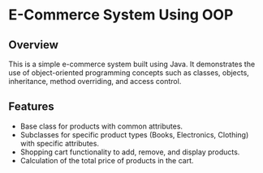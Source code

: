 # E-Commerce System Using OOP

## Overview
This is a simple e-commerce system built using Java. It demonstrates the use of object-oriented programming concepts such as classes, objects, inheritance, method overriding, and access control.

## Features
- Base class for products with common attributes.
- Subclasses for specific product types (Books, Electronics, Clothing) with specific attributes.
- Shopping cart functionality to add, remove, and display products.
- Calculation of the total price of products in the cart.
